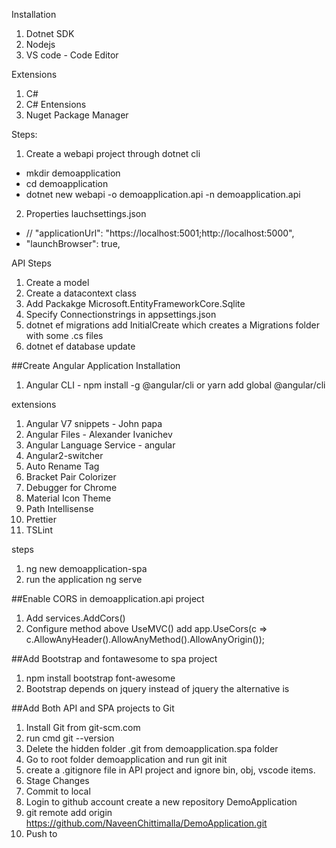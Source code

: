 Installation

1. Dotnet SDK
2. Nodejs
3. VS code - Code Editor

Extensions

1. C#
2. C# Entensions
3. Nuget Package Manager

Steps:

1. Create a webapi project through dotnet cli

- mkdir demoapplication
- cd demoapplication
- dotnet new webapi -o demoapplication.api -n demoapplication.api

2. Properties lauchsettings.json

- // "applicationUrl": "https://localhost:5001;http://localhost:5000",
- "launchBrowser": true,

API Steps

1. Create a model
2. Create a datacontext class
3. Add Packakge Microsoft.EntityFrameworkCore.Sqlite
4. Specify Connectionstrings in appsettings.json
5. dotnet ef migrations add InitialCreate which creates a Migrations folder with some .cs files
6. dotnet ef database update

##Create Angular Application
Installation

1.  Angular CLI - npm install -g @angular/cli or yarn add global @angular/cli

extensions

1. Angular V7 snippets - John papa
2. Angular Files - Alexander Ivanichev
3. Angular Language Service - angular
4. Angular2-switcher
5. Auto Rename Tag
6. Bracket Pair Colorizer
7. Debugger for Chrome
8. Material Icon Theme
9. Path Intellisense
10. Prettier
11. TSLint

steps

1. ng new demoapplication-spa
2. run the application ng serve

##Enable CORS in demoapplication.api project

1. Add services.AddCors()
2. Configure method above UseMVC() add app.UseCors(c => c.AllowAnyHeader().AllowAnyMethod().AllowAnyOrigin());

##Add Bootstrap and fontawesome to spa project

1. npm install bootstrap font-awesome
2. Bootstrap depends on jquery instead of jquery the alternative is

##Add Both API and SPA projects to Git

1. Install Git from git-scm.com
2. run cmd git --version
3. Delete the hidden folder .git from demoapplication.spa folder
4. Go to root folder demoapplication and run git init
5. create a .gitignore file in API project and ignore bin, obj, vscode items.
6. Stage Changes
7. Commit to local
8. Login to github account
   create a new repository DemoApplication
9. git remote add origin https://github.com/NaveenChittimalla/DemoApplication.git
10. Push to
